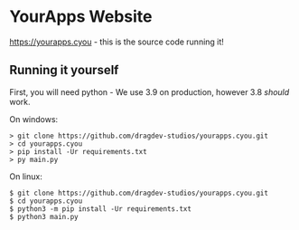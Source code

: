# YourApps Website
https://yourapps.cyou  -  this is the source code running it!

## Running it yourself
First, you will need python - We use 3.9 on production, however 3.8 *should* work.

On windows:
```
> git clone https://github.com/dragdev-studios/yourapps.cyou.git
> cd yourapps.cyou
> pip install -Ur requirements.txt
> py main.py
```

On linux:
```
$ git clone https://github.com/dragdev-studios/yourapps.cyou.git
$ cd yourapps.cyou
$ python3 -m pip install -Ur requirements.txt
$ python3 main.py
```
